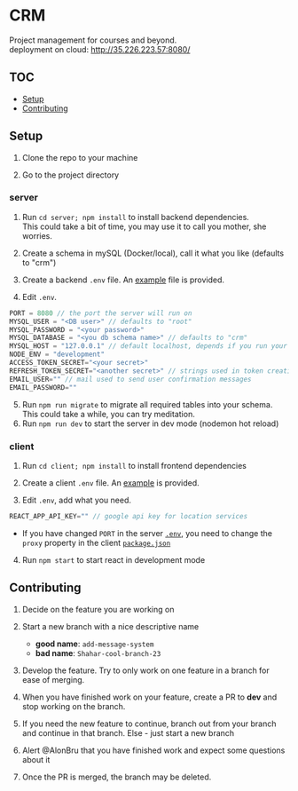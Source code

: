 # CRM
Project management for courses and beyond.  
deployment on cloud: http://35.226.223.57:8080/
 
## TOC
- [Setup](#Setup)
- [Contributing](#Contributing)
## Setup
1. Clone the repo to your machine

2. Go to the project directory
### server
1. Run `cd server; npm install` to install backend dependencies.  
This could take a bit of time, you may use it to call you mother, she worries.

2. Create a schema in mySQL (Docker/local), call it what you like (defaults to "crm")
1. Create a backend `.env` file. An [example](server/example.env) file is provided.
1. Edit `.env`.
```js
PORT = 8080 // the port the server will run on
MYSQL_USER = "<DB user>" // defaults to "root"
MYSQL_PASSWORD = "<your password>"
MYSQL_DATABASE = "<you db schema name>" // defaults to "crm"
MYSQL_HOST = "127.0.0.1" // default localhost, depends if you run your db on a Docker
NODE_ENV = "development"
ACCESS_TOKEN_SECRET="<your secret>" 
REFRESH_TOKEN_SECRET="<another secret>" // strings used in token creation
EMAIL_USER="" // mail used to send user confirmation messages
EMAIL_PASSWORD=""

```
5. Run `npm run migrate` to migrate all required tables into your schema. This could take a while, you can try meditation. 
1. Run `npm run dev` to start the server in dev mode (nodemon hot reload)
### client
1. Run `cd client; npm install` to install frontend dependencies

1. Create a client `.env` file. An [example](client/example.env) is provided.

1. Edit `.env`, add what you need.
```js
REACT_APP_API_KEY="" // google api key for location services
```

- If you have changed `PORT` in the server [`.env`](server/example.env), you need to change the `proxy` property in the client [`package.json`](client/package.json) 

4. Run `npm start` to start react in development mode

## Contributing
1. Decide on the feature you are working on 

1. Start a new branch with a nice descriptive name
    - **good name**: `add-message-system`   
    - **bad name**: `Shahar-cool-branch-23`   

2. Develop the feature. Try to only work on one feature in a branch for ease of merging.

1. When you have finished work on your feature, create a PR to **dev** and stop working on the branch.

1. If you need the new feature to continue, branch out from your branch and continue in that branch. Else - just start a new branch

1. Alert @AlonBru that you have finished work and expect some questions about it

1. Once the PR is merged, the branch may be deleted. 

